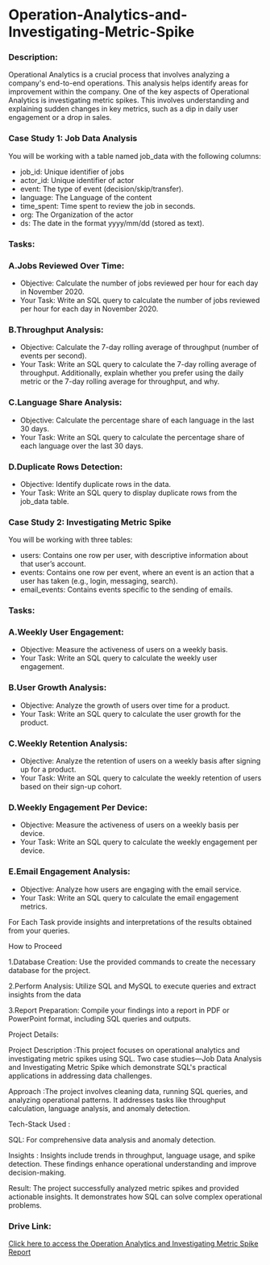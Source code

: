 # Operation-Analytics-and-Investigating-Metric-Spike
### Description:
Operational Analytics is a crucial process that involves analyzing a company's end-to-end operations. This analysis helps identify areas for improvement within the company. 
One of the key aspects of Operational Analytics is investigating metric spikes. This involves understanding and explaining sudden changes in key metrics, such as a dip in daily user engagement or a drop in sales. 

### Case Study 1: Job Data Analysis
You will be working with a table named job_data with the following columns:

- job_id: Unique identifier of jobs
- actor_id: Unique identifier of actor
- event: The type of event (decision/skip/transfer).
- language: The Language of the content
- time_spent: Time spent to review the job in seconds.
- org: The Organization of the actor
- ds: The date in the format yyyy/mm/dd (stored as text).
### Tasks:
### A.Jobs Reviewed Over Time:
- Objective: Calculate the number of jobs reviewed per hour for each day in November 2020.
- Your Task: Write an SQL query to calculate the number of jobs reviewed per hour for each day in November 2020.
### B.Throughput Analysis:
- Objective: Calculate the 7-day rolling average of throughput (number of events per second).
- Your Task: Write an SQL query to calculate the 7-day rolling average of throughput. Additionally, explain whether you prefer using the daily metric or the 7-day rolling average for throughput, and why.
### C.Language Share Analysis:
- Objective: Calculate the percentage share of each language in the last 30 days.
- Your Task: Write an SQL query to calculate the percentage share of each language over the last 30 days.
### D.Duplicate Rows Detection:
- Objective: Identify duplicate rows in the data.
- Your Task: Write an SQL query to display duplicate rows from the job_data table.
### Case Study 2: Investigating Metric Spike
You will be working with three tables:
- users: Contains one row per user, with descriptive information about that user’s account.
- events: Contains one row per event, where an event is an action that a user has taken (e.g., login, messaging, search).
- email_events: Contains events specific to the sending of emails.
  
### Tasks:

### A.Weekly User Engagement:
- Objective: Measure the activeness of users on a weekly basis.
- Your Task: Write an SQL query to calculate the weekly user engagement.
### B.User Growth Analysis:
- Objective: Analyze the growth of users over time for a product.
- Your Task: Write an SQL query to calculate the user growth for the product.
### C.Weekly Retention Analysis:
- Objective: Analyze the retention of users on a weekly basis after signing up for a product.
- Your Task: Write an SQL query to calculate the weekly retention of users based on their sign-up cohort.
### D.Weekly Engagement Per Device:
- Objective: Measure the activeness of users on a weekly basis per device.
- Your Task: Write an SQL query to calculate the weekly engagement per device.
### E.Email Engagement Analysis:
- Objective: Analyze how users are engaging with the email service.
- Your Task: Write an SQL query to calculate the email engagement metrics.

 For Each Task  provide insights and interpretations of the results obtained from your queries.
  
How to Proceed

1.Database Creation: Use the provided commands to create the necessary database for the project.

2.Perform Analysis:  Utilize SQL and MySQL to execute queries and extract insights from the data

3.Report Preparation: Compile your findings into a report in PDF or PowerPoint format, including SQL queries and outputs.


Project Details:

Project Description :This project focuses on operational analytics and investigating metric spikes using SQL. Two case studies—Job Data Analysis and Investigating Metric Spike which demonstrate SQL's practical applications in addressing data challenges.

Approach :The project involves cleaning data, running SQL queries, and analyzing operational patterns. It addresses tasks like throughput calculation, language analysis, and anomaly detection.

Tech-Stack Used :

SQL: For comprehensive data analysis and anomaly detection.  

Insights :
Insights include trends in throughput, language usage, and spike detection. These findings enhance operational understanding and improve decision-making.

Result:
The project successfully analyzed metric spikes and provided actionable insights. It demonstrates how SQL can solve complex operational problems.

### Drive Link:
[Click here to access the Operation Analytics and Investigating Metric Spike Report](https://drive.google.com/file/d/1yjxGuiFVX9lGzJvfmsuvxJpNmNBP_XCk/view?usp=sharing)
  
  
